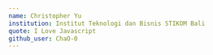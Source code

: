 ```yaml
---
name: Christopher Yu
institution: Institut Teknologi dan Bisnis STIKOM Bali
quote: I Love Javascript
github_user: ChaO-0
---
```

